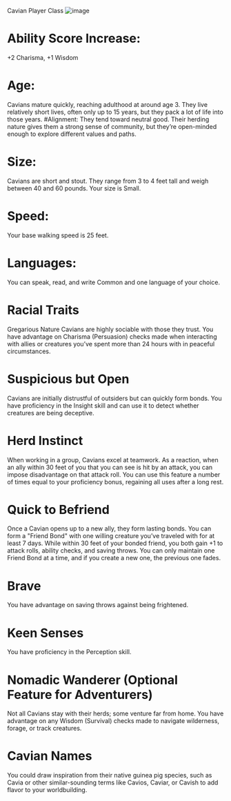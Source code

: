 Cavian Player Class
![image](https://github.com/user-attachments/assets/a83901d0-d215-4ec2-aaa4-9042aa65a7d1)


# Ability Score Increase:
+2 Charisma, +1 Wisdom
# Age:
Cavians mature quickly, reaching adulthood at around age 3. They live relatively short lives, often only up to 15 years, but they pack a lot of life into those years.
#Alignment:
They tend toward neutral good. Their herding nature gives them a strong sense of community, but they’re open-minded enough to explore different values and paths.

# Size:
Cavians are short and stout. They range from 3 to 4 feet tall and weigh between 40 and 60 pounds. Your size is Small.

# Speed:
Your base walking speed is 25 feet.

# Languages:
You can speak, read, and write Common and one language of your choice.

# Racial Traits
Gregarious Nature
Cavians are highly sociable with those they trust. You have advantage on Charisma (Persuasion) checks made when interacting with allies or creatures you’ve spent more than 24 hours with in peaceful circumstances.

# Suspicious but Open
Cavians are initially distrustful of outsiders but can quickly form bonds. You have proficiency in the Insight skill and can use it to detect whether creatures are being deceptive.

# Herd Instinct
When working in a group, Cavians excel at teamwork. As a reaction, when an ally within 30 feet of you that you can see is hit by an attack, you can impose disadvantage on that attack roll. You can use this feature a number of times equal to your proficiency bonus, regaining all uses after a long rest.

# Quick to Befriend
Once a Cavian opens up to a new ally, they form lasting bonds. You can form a "Friend Bond" with one willing creature you’ve traveled with for at least 7 days. While within 30 feet of your bonded friend, you both gain +1 to attack rolls, ability checks, and saving throws. You can only maintain one Friend Bond at a time, and if you create a new one, the previous one fades.

# Brave
You have advantage on saving throws against being frightened.

# Keen Senses
You have proficiency in the Perception skill.

# Nomadic Wanderer (Optional Feature for Adventurers)
Not all Cavians stay with their herds; some venture far from home. You have advantage on any Wisdom (Survival) checks made to navigate wilderness, forage, or track creatures.

# Cavian Names
You could draw inspiration from their native guinea pig species, such as Cavia or other similar-sounding terms like Cavios, Caviar, or Cavish to add flavor to your worldbuilding.
